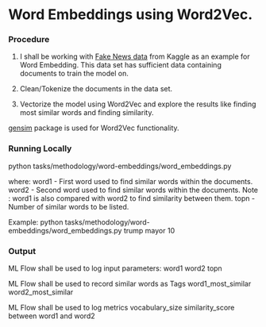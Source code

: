 # Word Embeddings using Word2Vec.

### Procedure

1) I shall be working with [Fake News data](https://www.kaggle.com/mrisdal/fake-news)
from Kaggle as an example for Word Embedding.
This data set has sufficient data containing documents to train the model on.

2) Clean/Tokenize the documents in the data set.

3) Vectorize the model using Word2Vec and explore the results like finding most similar
words and finding similarity.

[gensim](https://radimrehurek.com/gensim/) package is used for Word2Vec functionality.

### Running Locally

python tasks/methodology/word-embeddings/word_embeddings.py <word1> <word2>
<topn>

where:
word1 - First word used to find similar words within the documents.
word2 - Second word used to find similar words within the documents.
Note : word1 is also compared with word2 to find similarity between them.
topn - Number of similar words to be listed.

Example:
python tasks/methodology/word-embeddings/word_embeddings.py trump mayor 10

### Output
ML Flow shall be used to log input parameters:
word1
word2
topn

ML Flow shall be used to record similar words as Tags
word1_most_similar
word2_most_similar

ML Flow shall be used to log metrics
vocabulary_size
similarity_score between word1 and word2


